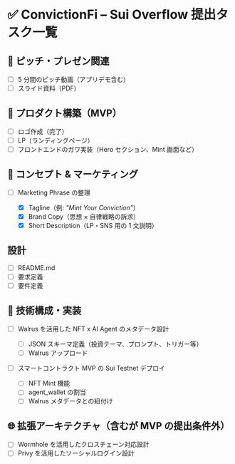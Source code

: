# ✅ ConvictionFi – Sui Overflow 提出タスク一覧

## 🎥 ピッチ・プレゼン関連

- [ ] 5 分間のピッチ動画（アプリデモ含む）
- [ ] スライド資料（PDF）

## 🧬 プロダクト構築（MVP）

- [ ] ロゴ作成（完了）
- [ ] LP（ランディングページ）
- [ ] フロントエンドのガワ実装（Hero セクション、Mint 画面など）

## 🧠 コンセプト & マーケティング

- [ ] Marketing Phrase の整理

  - [x] Tagline（例: _"Mint Your Conviction"_）
  - [x] Brand Copy（思想 × 自律戦略の訴求）
  - [x] Short Description（LP・SNS 用の 1 文説明）

## 設計

- [ ] README.md
- [ ] 要求定義
- [ ] 要件定義

## 🧩 技術構成・実装

- [ ] Walrus を活用した NFT x AI Agent のメタデータ設計

  - [ ] JSON スキーマ定義（投資テーマ、プロンプト、トリガー等）
  - [ ] Walrus アップロード

- [ ] スマートコントラクト MVP の Sui Testnet デプロイ

  - [ ] NFT Mint 機能
  - [ ] agent_wallet の割当
  - [ ] Walrus メタデータとの紐付け

## 🌐 拡張アーキテクチャ（含むが MVP の提出条件外）

- [ ] Wormhole を活用したクロスチェーン対応設計
- [ ] Privy を活用したソーシャルログイン設計
